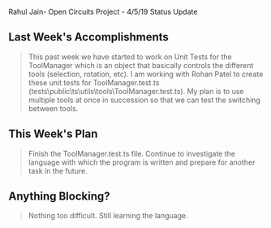 Rahul Jain- Open Circuits Project - 4/5/19 Status Update

## Last Week's Accomplishments

> This past week we have started to work on Unit Tests for the ToolManager which is an object that basically controls the different tools (selection, rotation, etc).
> I am working with Rohan Patel to create these unit tests for ToolManager.test.ts (tests\public\ts\utils\tools\ToolManager.test.ts).
> My plan is to use multiple tools at once in succession so that we can test the switching between tools.

## This Week's Plan

> Finish the ToolManager.test.ts file.
> Continue to investigate the language with which the program is written and prepare for another task in the future.

## Anything Blocking?

> Nothing too difficult. Still learning the language.